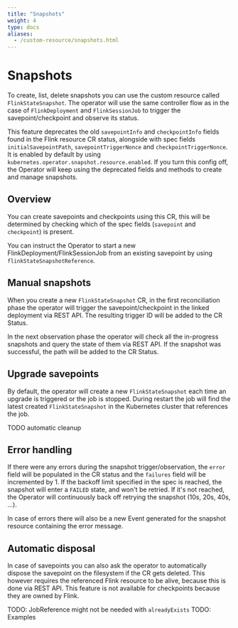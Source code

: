 ```yaml
---
title: "Snapshots"
weight: 4
type: docs
aliases:
  - /custom-resource/snapshots.html
---
```

<!--
Licensed to the Apache Software Foundation (ASF) under one
or more contributor license agreements.  See the NOTICE file
distributed with this work for additional information
regarding copyright ownership.  The ASF licenses this file
to you under the Apache License, Version 2.0 (the
"License"); you may not use this file except in compliance
with the License.  You may obtain a copy of the License at

  http://www.apache.org/licenses/LICENSE-2.0

Unless required by applicable law or agreed to in writing,
software distributed under the License is distributed on an
"AS IS" BASIS, WITHOUT WARRANTIES OR CONDITIONS OF ANY
KIND, either express or implied.  See the License for the
specific language governing permissions and limitations
under the License.
-->

# Snapshots

To create, list, delete snapshots you can use the custom resource called `FlinkStateSnapshot`. The operator will use the same controller flow as in the case of `FlinkDeployment` and `FlinkSessionJob` to trigger the savepoint/checkpoint and observe its status.

This feature deprecates the old `savepointInfo` and `checkpointInfo` fields found in the Flink resource CR status, alongside with spec fields `initialSavepointPath`, `savepointTriggerNonce` and `checkpointTriggerNonce`. It is enabled by default by using `kubernetes.operator.snapshot.resource.enabled`. If you turn this config off, the Operator will keep using the deprecated fields and methods to create and manage snapshots.

## Overview

You can create savepoints and checkpoints using this CR, this will be determined by checking which of the spec fields (`savepoint` and `checkpoint`) is present.

You can instruct the Operator to start a new FlinkDeployment/FlinkSessionJob from an existing savepoint by using `flinkStateSnapshotReference`.

## Manual snapshots

When you create a new `FlinkStateSnapshot` CR, in the first reconciliation phase the operator will trigger the savepoint/checkpoint in the linked deployment via REST API. The resulting trigger ID will be added to the CR Status.

In the next observation phase the operator will check all the in-progress snapshots and query the state of them via REST API. If the snapshot was successful, the path will be added to the CR Status.

## Upgrade savepoints

By default, the operator will create a new `FlinkStateSnapshot` each time an upgrade is triggered or the job is stopped. During restart the job will find the latest created `FlinkStateSnapshot` in the Kubernetes cluster that references the job.

TODO automatic cleanup

## Error handling

If there were any errors during the snapshot trigger/observation, the `error` field will be populated in the CR status and the `failures` field will be incremented by 1. If the backoff limit specified in the spec is reached, the snapshot will enter a `FAILED` state, and won't be retried. If it's not reached, the Operator will continuously back off retrying the snapshot (10s, 20s, 40s, ...).

In case of errors there will also be a new Event generated for the snapshot resource containing the error message.

## Automatic disposal

In case of savepoints you can also ask the operator to automatically dispose the savepoint on the filesystem if the CR gets deleted. This however requires the referenced Flink resource to be alive, because this is done via REST API.
This feature is not available for checkpoints because they are owned by Flink.


TODO: JobReference might not be needed with `alreadyExists`
TODO: Examples

